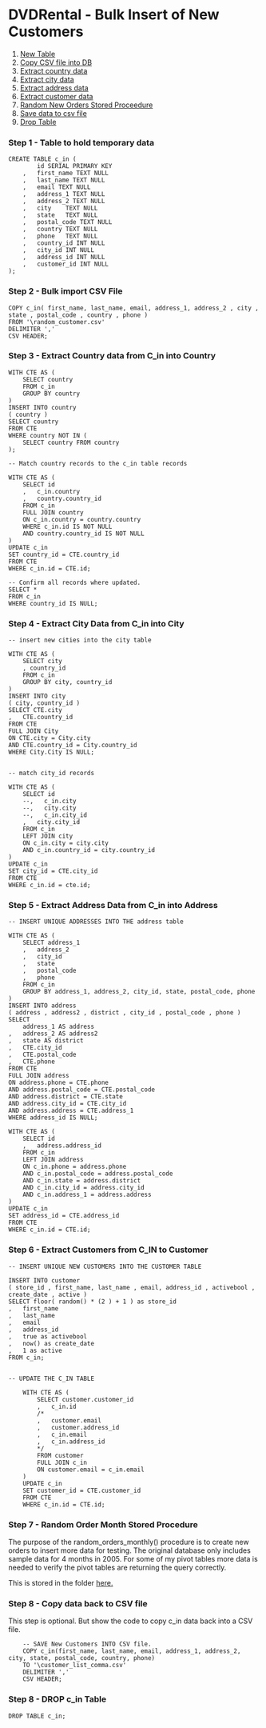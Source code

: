 # DVDRental - Bulk Insert of New Customers

1. [New Table](#step1)
2. [Copy CSV file into DB](#step2)
3. [Extract country data](#step3)
4. [Extract city data](#step4)
5. [Extract address data](#step5)
6. [Extract customer data](#step6)
7. [Random New Orders Stored Proceedure](#step7)
8. [Save data to csv file](#step8)
9. [Drop Table](#step9)

### Step 1 - Table to hold temporary data <a name="step1"></a>

    CREATE TABLE c_in (
            id SERIAL PRIMARY KEY
        ,   first_name TEXT NULL
        ,   last_name TEXT NULL
        ,   email TEXT NULL
        ,   address_1 TEXT NULL
        ,   address_2 TEXT NULL
        ,   city    TEXT NULL
        ,   state   TEXT NULL
        ,   postal_code TEXT NULL
        ,   country TEXT NULL
        ,   phone   TEXT NULL
        ,   country_id INT NULL
        ,   city_id INT NULL
        ,   address_id INT NULL
        ,   customer_id INT NULL    
    );

### Step 2 - Bulk import CSV File<a name="step2"></a>

    COPY c_in( first_name, last_name, email, address_1, address_2 , city , state , postal_code , country , phone )
    FROM '\random_customer.csv'
    DELIMITER ','
    CSV HEADER;
    
### Step 3 - Extract Country data from C_in into Country<a name="step3"></a>

    WITH CTE AS (
        SELECT country
        FROM c_in
        GROUP BY country
    )
    INSERT INTO country
    ( country )
    SELECT country
    FROM CTE
    WHERE country NOT IN (
        SELECT country FROM country
    );

    -- Match country records to the c_in table records

    WITH CTE AS (
        SELECT id
        ,   c_in.country    
        ,   country.country_id
        FROM c_in
        FULL JOIN country
        ON c_in.country = country.country
        WHERE c_in.id IS NOT NULL
        AND country.country_id IS NOT NULL
    )
    UPDATE c_in
    SET country_id = CTE.country_id
    FROM CTE
    WHERE c_in.id = CTE.id;

    -- Confirm all records where updated.
    SELECT *
    FROM c_in
    WHERE country_id IS NULL;

### Step 4 - Extract City Data from C_in into City<a name="step4"></a>

    -- insert new cities into the city table

    WITH CTE AS (
        SELECT city
        , country_id
        FROM c_in    
        GROUP BY city, country_id        
    )
    INSERT INTO city
    ( city, country_id )
    SELECT CTE.city
    ,   CTE.country_id
    FROM CTE
    FULL JOIN City
    ON CTE.city = City.city
    AND CTE.country_id = City.country_id
    WHERE City.City IS NULL;


    -- match city_id records

    WITH CTE AS (
        SELECT id
        --,   c_in.city    
        --,   city.city
        --,   c_in.city_id
        ,   city.city_id    
        FROM c_in
        LEFT JOIN city
        ON c_in.city = city.city
        AND c_in.country_id = city.country_id
    )
    UPDATE c_in
    SET city_id = CTE.city_id
    FROM CTE
    WHERE c_in.id = cte.id;

### Step 5 - Extract Address Data from C_in into Address<a name="step5"></a>

    -- INSERT UNIQUE ADDRESSES INTO THE address table

    WITH CTE AS (
        SELECT address_1
        ,   address_2
        ,   city_id
        ,   state
        ,   postal_code
        ,   phone
        FROM c_in
        GROUP BY address_1, address_2, city_id, state, postal_code, phone
    )
    INSERT INTO address
    ( address , address2 , district , city_id , postal_code , phone )
    SELECT 
        address_1 AS address
    ,   address_2 AS address2   
    ,   state AS district
    ,   CTE.city_id
    ,   CTE.postal_code
    ,   CTE.phone
    FROM CTE
    FULL JOIN address
    ON address.phone = CTE.phone
    AND address.postal_code = CTE.postal_code
    AND address.district = CTE.state
    AND address.city_id = CTE.city_id
    AND address.address = CTE.address_1
    WHERE address_id IS NULL;

    WITH CTE AS (
        SELECT id
        ,   address.address_id
        FROM c_in
        LEFT JOIN address
        ON c_in.phone = address.phone
        AND c_in.postal_code = address.postal_code
        AND c_in.state = address.district
        AND c_in.city_id = address.city_id
        AND c_in.address_1 = address.address
    )
    UPDATE c_in
    SET address_id = CTE.address_id
    FROM CTE
    WHERE c_in.id = CTE.id;

### Step 6 - Extract Customers from C_IN to Customer<a name="step6"></a>

    -- INSERT UNIQUE NEW CUSTOMERS INTO THE CUSTOMER TABLE

    INSERT INTO customer 
    ( store_id , first_name, last_name , email, address_id , activebool , create_date , active )
    SELECT floor( random() * (2 ) + 1 ) as store_id
    ,   first_name
    ,   last_name
    ,   email
    ,   address_id
    ,   true as activebool
    ,   now() as create_date
    ,   1 as active
    FROM c_in;


    -- UPDATE THE C_IN TABLE

        WITH CTE AS (
            SELECT customer.customer_id
            ,   c_in.id
            /*
            ,   customer.email
            ,   customer.address_id
            ,   c_in.email
            ,   c_in.address_id
            */
            FROM customer
            FULL JOIN c_in
            ON customer.email = c_in.email
        )
        UPDATE c_in
        SET customer_id = CTE.customer_id
        FROM CTE
        WHERE c_in.id = CTE.id;

### Step 7 - Random Order Month Stored Procedure<a name="step7"></a>

The purpose of the random_orders_monthly() procedure is to create new orders to insert more data for testing.
The original database only includes sample data for 4 months in 2005.
For some of my pivot tables more data is needed to verify the pivot tables are returning the query correctly.

This is stored in the folder <a href="https://github.com/Joshua-Shirley/CS191-SQL-Analytics/blob/main/stored_procedures/random_orders_monthly.sql">here.</a>

### Step 8 - Copy data back to CSV file<a name="step7"></a>

This step is optional.  But show the code to copy c_in data back into a CSV file.

        -- SAVE New Customers INTO CSV file.
        COPY c_in(first_name, last_name, email, address_1, address_2, city, state, postal_code, country, phone) 
        TO '\customer_list_comma.csv' 
        DELIMITER ',' 
        CSV HEADER;

### Step 8 - DROP c_in Table<a name="step8"></a>

    DROP TABLE c_in;
    
